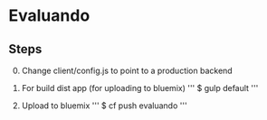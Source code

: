 # Evaluando

## Steps

0. Change client/config.js to point to a production backend

1. For build dist app (for uploading to bluemix)
'''
$ gulp default
'''

2. Upload to bluemix
'''
$ cf push evaluando
'''
